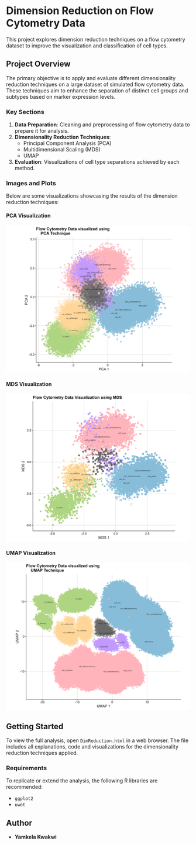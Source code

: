 # Dimension Reduction on Flow Cytometry Data

This project explores dimension reduction techniques on a flow cytometry dataset to improve the visualization and classification of cell types. 

## Project Overview

The primary objective is to apply and evaluate different dimensionality reduction techniques on a large dataset of simulated flow cytometry data. These techniques aim to enhance the separation of distinct cell groups and subtypes based on marker expression levels.

### Key Sections

1. **Data Preparation**: Cleaning and preprocessing of flow cytometry data to prepare it for analysis.
2. **Dimensionality Reduction Techniques**:
   - Principal Component Analysis (PCA)
   - Multidimensional Scaling (MDS)
   - UMAP
3. **Evaluation**: Visualizations of cell type separations achieved by each method.

### Images and Plots

Below are some visualizations showcasing the results of the dimension reduction techniques:

#### PCA Visualization
![PCA](img/pca.jpg)

#### MDS Visualization
![MDS](img/mds.jpg)

#### UMAP Visualization
![UMAP](img/umap.jpg)

## Getting Started

To view the full analysis, open `DimReduction.html` in a web browser. The file includes all explanations, code and visualizations for the dimensionality reduction techniques applied.

### Requirements

To replicate or extend the analysis, the following R libraries are recommended:
- `ggplot2`
- `uwot`

## Author

- **Yamkela Kwakwi**


